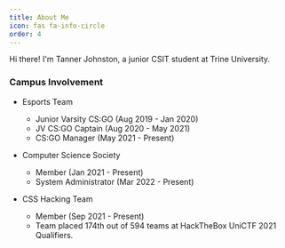 ```yaml
---
title: About Me
icon: fas fa-info-circle
order: 4
---
```


Hi there! I'm Tanner Johnston, a junior CSIT student at Trine University.

### Campus Involvement

- Esports Team
  - Junior Varsity CS:GO (Aug 2019 - Jan 2020)
  - JV CS:GO Captain (Aug 2020 - May 2021)
  - CS:GO Manager (May 2021 - Present)

- Computer Science Society
  - Member (Jan 2021 - Present)
  - System Administrator (Mar 2022 - Present)

- CSS Hacking Team
  - Member (Sep 2021 - Present)
  - Team placed 174th out of 594 teams at HackTheBox UniCTF 2021 Qualifiers.